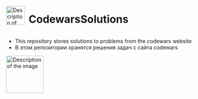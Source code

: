 <div style="display: flex; align-items: center;">
  <img src="https://github.com/user-attachments/assets/b19cb624-ffaa-4405-8f0b-c2a7af78f596" alt="Description of the image" width="50" height="50" style="margin-right: 10px;">
  <h1>CodewarsSolutions</h1>
</div>

- This repository stores solutions to problems from the codewars website
- В этом репозитории хранятся решения задач с сайта codewars

<img src="https://github.com/user-attachments/assets/fff37443-1f83-47be-a97c-191f8dde3b23" alt="Description of the image" width="100" height="100">
